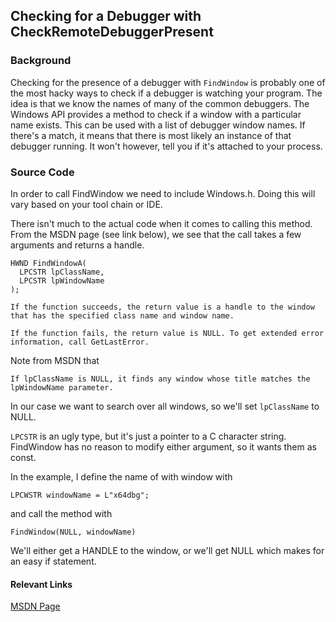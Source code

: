 ## Checking for a Debugger with CheckRemoteDebuggerPresent

### Background

Checking for the presence of a debugger with `FindWindow` is probably one of the most hacky ways to check 
if a debugger is watching your program. The idea is that we know the names of many of the common debuggers. 
The Windows API provides a method to check if a window with a particular name exists. This can be used with 
a list of debugger window names. If there's a match, it means that there is most likely an instance of that debugger 
running. It won't however, tell you if it's attached to your process.

### Source Code

In order to call FindWindow we need to include Windows.h. Doing this will vary based on your tool chain or IDE. 

There isn't much to the actual code when it comes to calling this method. From the MSDN page (see link below), we see that the call takes a few arguments and returns a handle.

```
HWND FindWindowA(
  LPCSTR lpClassName,
  LPCSTR lpWindowName
);

If the function succeeds, the return value is a handle to the window that has the specified class name and window name.

If the function fails, the return value is NULL. To get extended error information, call GetLastError.
```

Note from MSDN that

`If lpClassName is NULL, it finds any window whose title matches the lpWindowName parameter.`

In our case we want to search over all windows, so we'll set `lpClassName` to NULL.

``LPCSTR`` is an ugly type, but it's just a pointer to a C character string. FindWindow has no reason to modify either argument, so it wants them as const.

In the example, I define the name of with window with

`LPCWSTR windowName = L"x64dbg";`

and call the method with

`FindWindow(NULL, windowName)`

We'll either get a HANDLE to the window, or we'll get NULL which makes for an easy if statement.

#### Relevant Links
[MSDN Page](https://docs.microsoft.com/en-us/windows/win32/api/winuser/nf-winuser-findwindowa)